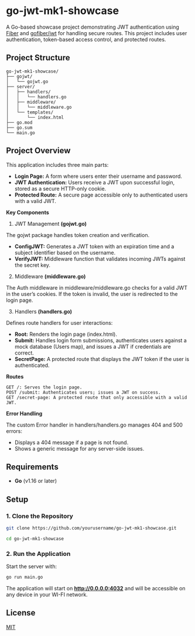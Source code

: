 # go-jwt-mk1-showcase

A Go-based showcase project demonstrating JWT authentication using [Fiber](https://gofiber.io) and [gofiber/jwt](https://github.com/golang-jwt/jwt) for handling secure routes. This project includes user authentication, token-based access control, and protected routes.

## Project Structure

```
go-jwt-mk1-showcase/
├── gojwt/
│   └── gojwt.go
├── server/
│   ├── handlers/
│   │   └── handlers.go
│   ├── middleware/
│   │   └── middleware.go
│   └── templates/
│       └── index.html
├── go.mod
├── go.sum
└── main.go
```

## Project Overview

This application includes three main parts:

- **Login Page:** A form where users enter their username and password.
- **JWT Authentication:** Users receive a JWT upon successful login, stored as a secure HTTP-only cookie.
- **Protected Route:** A secure page accessible only to authenticated users with a valid JWT.

**Key Components**

1. JWT Management **(gojwt.go)**

The gojwt package handles token creation and verification.

- **ConfigJWT:** Generates a JWT token with an expiration time and a subject identifier based on the username.
- **VerifyJWT:** Middleware function that validates incoming JWTs against the secret key.

2. Middleware **(middleware.go)**

The Auth middleware in middleware/middleware.go checks for a valid JWT in the user’s cookies. If the token is invalid, the user is redirected to the login page.

3. Handlers **(handlers.go)**

Defines route handlers for user interactions:

- **Root:** Renders the login page (index.html).
- **Submit:** Handles login form submissions, authenticates users against a mock database (Users map), and issues a JWT if credentials are correct.
- **SecretPage:** A protected route that displays the JWT token if the user is authenticated.

**Routes**

```
GET /: Serves the login page.
POST /submit: Authenticates users; issues a JWT on success.
GET /secret-page: A protected route that only accessible with a valid JWT.
```

**Error Handling**

The custom Error handler in handlers/handlers.go manages 404 and 500 errors:

- Displays a 404 message if a page is not found.
- Shows a generic message for any server-side issues.

## Requirements

- **Go** (v1.16 or later)

## Setup

### 1. Clone the Repository

```bash
git clone https://github.com/yourusername/go-jwt-mk1-showcase.git
```

```bash
cd go-jwt-mk1-showcase
```

### 2. Run the Application

Start the server with:

```bash
go run main.go
```

The application will start on **http://0.0.0.0:4032** and will be accessible on any device in your WI-FI network.

## License

[MIT](https://choosealicense.com/licenses/mit)